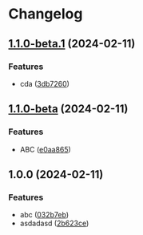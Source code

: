 # Changelog

## [1.1.0-beta.1](https://github.com/kalosisz/rel1/compare/v1.1.0-beta...v1.1.0-beta.1) (2024-02-11)


### Features

* cda ([3db7260](https://github.com/kalosisz/rel1/commit/3db7260c8f4ad4ea2e5d947429aa3f38316f75bb))

## [1.1.0-beta](https://github.com/kalosisz/rel1/compare/v1.0.0...v1.1.0-beta) (2024-02-11)


### Features

* ABC ([e0aa865](https://github.com/kalosisz/rel1/commit/e0aa8658e2834dc416984ff38c7432ee52efc912))

## 1.0.0 (2024-02-11)


### Features

* abc ([032b7eb](https://github.com/kalosisz/rel1/commit/032b7ebbd882f9e8c25f2d3d2dd4aa4b16c06b8f))
* asdadasd ([2b623ce](https://github.com/kalosisz/rel1/commit/2b623ce63ad8b23af272b3e26c9bbd7ed4ec71b9))

